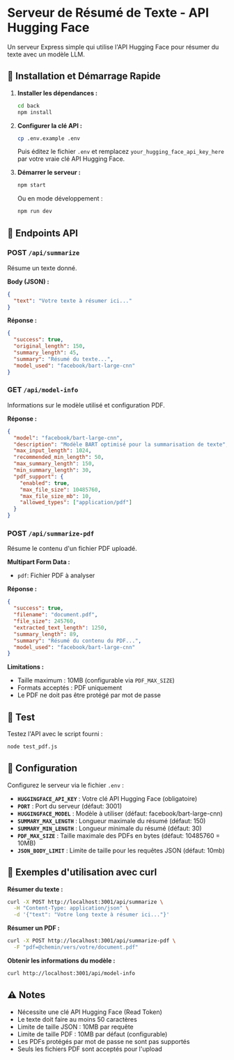 # Serveur de Résumé de Texte - API Hugging Face

Un serveur Express simple qui utilise l'API Hugging Face pour résumer du texte avec un modèle LLM.

## 🚀 Installation et Démarrage Rapide

1. **Installer les dépendances :**
   ```bash
   cd back
   npm install
   ```

2. **Configurer la clé API :**
   ```bash
   cp .env.example .env
   ```
   Puis éditez le fichier `.env` et remplacez `your_hugging_face_api_key_here` par votre vraie clé API Hugging Face.

3. **Démarrer le serveur :**
   ```bash
   npm start
   ```
   
   Ou en mode développement :
   ```bash
   npm run dev
   ```

## 📡 Endpoints API

### POST `/api/summarize`
Résume un texte donné.

**Body (JSON) :**
```json
{
  "text": "Votre texte à résumer ici..."
}
```

**Réponse :**
```json
{
  "success": true,
  "original_length": 150,
  "summary_length": 45,
  "summary": "Résumé du texte...",
  "model_used": "facebook/bart-large-cnn"
}
```

### GET `/api/model-info`
Informations sur le modèle utilisé et configuration PDF.

**Réponse :**
```json
{
  "model": "facebook/bart-large-cnn",
  "description": "Modèle BART optimisé pour la summarisation de texte",
  "max_input_length": 1024,
  "recommended_min_length": 50,
  "max_summary_length": 150,
  "min_summary_length": 30,
  "pdf_support": {
    "enabled": true,
    "max_file_size": 10485760,
    "max_file_size_mb": 10,
    "allowed_types": ["application/pdf"]
  }
}
```

### POST `/api/summarize-pdf`
Résume le contenu d'un fichier PDF uploadé.

**Multipart Form Data :**
- `pdf`: Fichier PDF à analyser

**Réponse :**
```json
{
  "success": true,
  "filename": "document.pdf",
  "file_size": 245760,
  "extracted_text_length": 1250,
  "summary_length": 89,
  "summary": "Résumé du contenu du PDF...",
  "model_used": "facebook/bart-large-cnn"
}
```

**Limitations :**
- Taille maximum : 10MB (configurable via `PDF_MAX_SIZE`)
- Formats acceptés : PDF uniquement
- Le PDF ne doit pas être protégé par mot de passe

## 🧪 Test

Testez l'API avec le script fourni :
```bash
node test_pdf.js
```

## 🔧 Configuration

Configurez le serveur via le fichier `.env` :

- **`HUGGINGFACE_API_KEY`** : Votre clé API Hugging Face (obligatoire)
- **`PORT`** : Port du serveur (défaut: 3001)
- **`HUGGINGFACE_MODEL`** : Modèle à utiliser (défaut: facebook/bart-large-cnn)
- **`SUMMARY_MAX_LENGTH`** : Longueur maximale du résumé (défaut: 150)
- **`SUMMARY_MIN_LENGTH`** : Longueur minimale du résumé (défaut: 30)
- **`PDF_MAX_SIZE`** : Taille maximale des PDFs en bytes (défaut: 10485760 = 10MB)
- **`JSON_BODY_LIMIT`** : Limite de taille pour les requêtes JSON (défaut: 10mb)

## 📝 Exemples d'utilisation avec curl

**Résumer du texte :**
```bash
curl -X POST http://localhost:3001/api/summarize \
  -H "Content-Type: application/json" \
  -d '{"text": "Votre long texte à résumer ici..."}'
```

**Résumer un PDF :**
```bash
curl -X POST http://localhost:3001/api/summarize-pdf \
  -F "pdf=@chemin/vers/votre/document.pdf"
```

**Obtenir les informations du modèle :**
```bash
curl http://localhost:3001/api/model-info
```

## ⚠️ Notes

- Nécessite une clé API Hugging Face (Read Token)
- Le texte doit faire au moins 50 caractères
- Limite de taille JSON : 10MB par requête
- Limite de taille PDF : 10MB par défaut (configurable)
- Les PDFs protégés par mot de passe ne sont pas supportés
- Seuls les fichiers PDF sont acceptés pour l'upload
